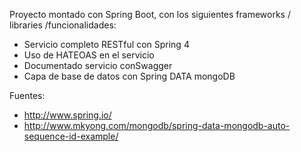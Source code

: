 Proyecto montado con Spring Boot, con los siguientes frameworks / libraries /funcionalidades:
 - Servicio completo RESTful con Spring 4
 - Uso de HATEOAS en el servicio
 - Documentado servicio conSwagger
 - Capa de base de datos con Spring DATA mongoDB



Fuentes:
 - http://www.spring.io/
 - http://www.mkyong.com/mongodb/spring-data-mongodb-auto-sequence-id-example/